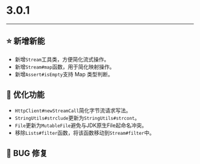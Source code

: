 # 3.0.1

---------------------

## ⭐ 新增新能

- 新增`Stream`工具类，方便简化流式操作。
- 新增`Stream#map`函数，用于简化映射操作。
- 新增`Assert#isEmpty`支持 Map 类型判断。

## 👻 优化功能

- `HttpClient#newStreamCall`简化字节流请求写法。
- `StringUtils#strclude`更新为`StringUtils#strcont`。
- `File`更新为`MutableFile`避免与JDK原生File起命名冲突。
- 移除`Lists#filter`函数，将该函数移动到`Stream#filter`中。

## 🐞 BUG 修复
